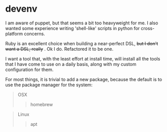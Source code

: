 devenv
======

I am aware of puppet, but that seems a bit too heavyweight for me. I also wanted some experience writing 'shell-like' scripts in python for cross-platform concerns.

Ruby is an excellent choice when building a near-perfect DSL, ~~but I don't want a DSL, really~~ . Ok I do. Refactored it to be one.

I want a tool that, with the least effort at install time, will install all the tools that I have come to use on a daily basis, along with my custom configuration for them.

For most things, it is trivial to add a new package, because the default is to use the package manager for the system:

> OSX
> > homebrew

> Linux
> > apt
